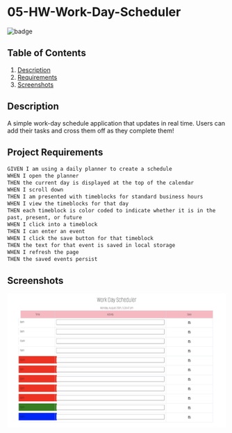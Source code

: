 # 05-HW-Work-Day-Scheduler

 ![badge](https://img.shields.io/badge/license-MIT-brightgreen)

   ## Table of Contents
  1. [Description](#description)
  2. [Requirements](#project-requirements)
  3. [Screenshots](#screenshots)

  ## Description
  A simple work-day schedule application that updates in real time. Users can add their tasks and cross them off as they complete them!

  ## Project Requirements
    GIVEN I am using a daily planner to create a schedule
    WHEN I open the planner
    THEN the current day is displayed at the top of the calendar
    WHEN I scroll down
    THEN I am presented with timeblocks for standard business hours
    WHEN I view the timeblocks for that day
    THEN each timeblock is color coded to indicate whether it is in the past, present, or future
    WHEN I click into a timeblock
    THEN I can enter an event
    WHEN I click the save button for that timeblock
    THEN the text for that event is saved in local storage
    WHEN I refresh the page
    THEN the saved events persist

## Screenshots
  ![screenshot](./assets/images/hw5.png) 
